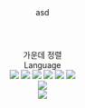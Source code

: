 <header>
  asd
</header>
<body>
  <div align="center">
    가운데 정렬</br>
    Language</br>
    <img src="https://img.shields.io/badge/C-007396?style=for-the-badge&logo=c&logoColor=white">
    <img src="https://img.shields.io/badge/C++-007396?style=for-the-badge&logo=cplusplus&logoColor=white">
    <img src="https://img.shields.io/badge/C_sharp-007396?style=for-the-badge&logo=csharp&logoColor=white">
    <img src="https://img.shields.io/badge/Python-007396?style=for-the-badge&logo=python&logoColor=white">
    <img src="https://img.shields.io/badge/JavaScript-007396?style=for-the-badge&logo=javascript&logoColor=white">
    <img src="https://img.shields.io/badge/JAVA-007396?style=for-the-badge&logo=java&logoColor=white">
    </br>
    <img src="https://img.shields.io/badge/React-007396?style=for-the-badge&logo=React&logoColor=white">
    </br>
    <img src="https://github-readme-stats.vercel.app/api/top-langs/?username=Cupelt&layout=compact">
  </div>
</body>
